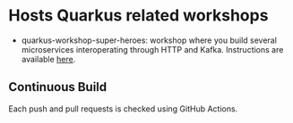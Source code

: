 # Hosts Quarkus related workshops

* quarkus-workshop-super-heroes: workshop where you build several microservices interoperating through HTTP and Kafka.
Instructions are available [here](https://dcavanau.github.io/quarkus-workshops/super-heroes/).


## Continuous Build

Each push and pull requests is checked using GitHub Actions.